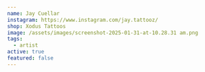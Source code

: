 ```yaml
---
name: Jay Cuellar
instagram: https://www.instagram.com/jay.tattooz/
shop: Xodus Tattoos
image: /assets/images/screenshot-2025-01-31-at-10.28.31 am.png
tags:
  - artist
active: true
featured: false
---
```

